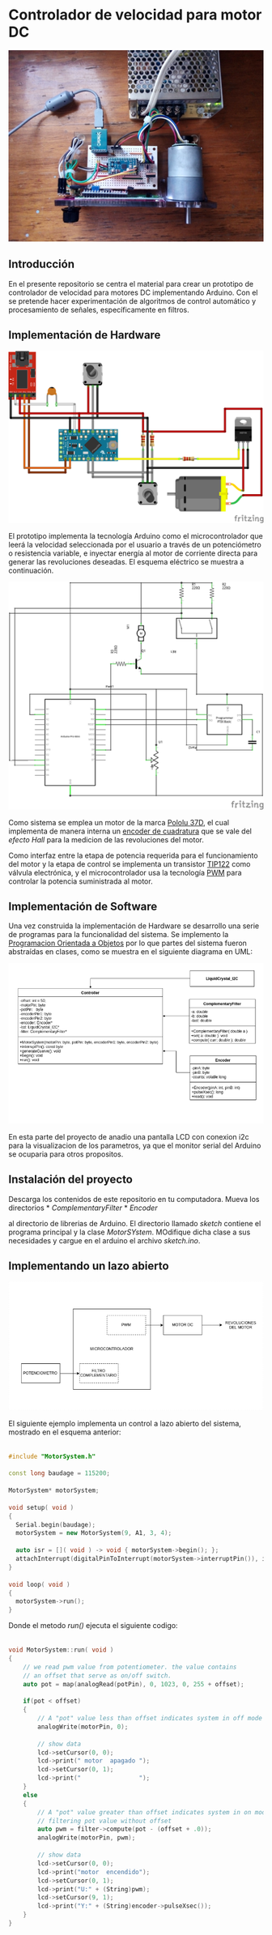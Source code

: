# Controlador de velocidad para motor DC

![](https://github.com/NinoRataDeCMasMas/Controlador-de-velocidad-para-motor-DC/blob/master/schematics/prototype.jpg)

## Introducción
En el presente repositorio se centra el material para crear un prototipo de controlador de velocidad para motores DC implementando Arduino. Con el se pretende hacer experimentación de algoritmos de control automático y procesamiento de señales, específicamente en filtros.

## Implementación de Hardware

![](https://github.com/NinoRataDeCMasMas/Controlador-de-velocidad-para-motor-DC/blob/master/schematics/schematic.png)

El prototipo implementa la tecnología Arduino como el microcontrolador que leerá la velocidad seleccionada por el usuario a través de un potenciómetro o resistencia variable, e inyectar energía al motor de corriente directa para generar las revoluciones deseadas. El esquema eléctrico se muestra a continuación.

![](https://github.com/NinoRataDeCMasMas/Controlador-de-velocidad-para-motor-DC/blob/master/schematics/diagram.png)

Como sistema se emplea un motor de la marca [Pololu 37D](https://www.pololu.com/category/116/37d-mm-metal-gearmotors), el cual implementa de manera interna un [encoder de cuadratura](https://www.puntoflotante.net/FUNCIONAMIENTO-ENCODER-CUADRATURA-EFECTO-HALL.htm) que se vale del _efecto Hall_ para la medicion de las revoluciones del motor.

Como interfaz entre la etapa de potencia requerida para el funcionamiento del motor y la etapa de control se implementa un transistor [TIP122](https://www.onsemi.com/pub/Collateral/TIP120-D.PDF) como válvula electrónica, y el microcontrolador usa la tecnología [PWM](https://es.wikipedia.org/wiki/Modulaci%C3%B3n_por_ancho_de_pulsos) para controlar la potencia suministrada al motor.

## Implementación de Software

Una vez construida la implementación de Hardware se desarrollo una serie de programas para la funcionalidad del sistema. Se implemento la [Programacion Orientada a Objetos](https://es.wikipedia.org/wiki/Programaci%C3%B3n_orientada_a_objetos) por lo que partes del sistema fueron abstraídas en clases, como se muestra en el siguiente diagrama en UML:

![](https://github.com/NinoRataDeCMasMas/Controlador-de-velocidad-para-motor-DC/blob/master/schematics/motorSystemClass.png)

En esta parte del proyecto de anadio una pantalla LCD con conexion i2c para la visualizacion de los parametros, ya que el monitor serial del Arduino se ocuparia para otros propositos.

## Instalación del proyecto
Descarga los contenidos de este repositorio en tu computadora. Mueva los directorios
	* _ComplementaryFilter_
	* _Encoder_

al directorio de librerias de Arduino. El directorio llamado _sketch_ contiene el programa principal y la clase _MotorSYstem_. MOdifique dicha clase a sus necesidades y cargue en el arduino el archivo _sketch.ino_. 

## Implementando un lazo abierto

![](https://github.com/NinoRataDeCMasMas/Controlador-de-velocidad-para-motor-DC/blob/master/schematics/system.png)

El siguiente ejemplo implementa un control a lazo abierto del sistema, mostrado en el esquema anterior:

```C++

#include "MotorSystem.h"

const long baudage = 115200;

MotorSystem* motorSystem;

void setup( void )
{
  Serial.begin(baudage);
  motorSystem = new MotorSystem(9, A1, 3, 4);

  auto isr = []( void ) -> void { motorSystem->begin(); };
  attachInterrupt(digitalPinToInterrupt(motorSystem->interruptPin()), isr, CHANGE);
}

void loop( void )
{
  motorSystem->run();
}
```
Donde el metodo _run()_ ejecuta el siguiente codigo:

```C++

void MotorSystem::run( void )
{
	// we read pwm value from potentiometer. the value contains
	// an offset that serve as on/off switch.
	auto pot = map(analogRead(potPin), 0, 1023, 0, 255 + offset);

	if(pot < offset)
	{
		// A "pot" value less than offset indicates system in off mode
		analogWrite(motorPin, 0);

		// show data
		lcd->setCursor(0, 0);
		lcd->print(" motor  apagado ");
		lcd->setCursor(0, 1);
		lcd->print("                ");     
	}
	else
	{
		// A "pot" value greater than offset indicates system in on mode.
		// filtering pot value without offset    
		auto pwm = filter->compute(pot - (offset + .0));  
		analogWrite(motorPin, pwm);

		// show data
		lcd->setCursor(0, 0);
		lcd->print("motor  encendido");  
		lcd->setCursor(0, 1);
		lcd->print("U:" + (String)pwm);
		lcd->setCursor(9, 1);
		lcd->print("Y:" + (String)encoder->pulseXsec());    
	}
}

